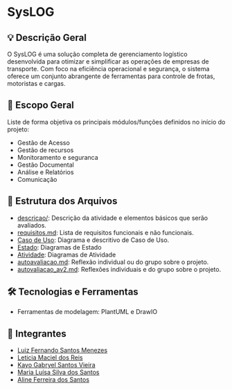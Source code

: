 # SysLOG

## 💡 Descrição Geral
O SysLOG é uma solução completa de gerenciamento logístico desenvolvida para otimizar e simplificar as operações de empresas de transporte. Com foco na eficiência operacional e segurança, o sistema oferece um conjunto abrangente de ferramentas para controle de frotas, motoristas e cargas.

## 📌 Escopo Geral
Liste de forma objetiva os principais módulos/funções definidos no início do projeto:

- Gestão de Acesso
- Gestão de recursos
- Monitoramento e seguranca
- Gestão Documental
- Análise e Relatórios
- Comunicação

## 📁 Estrutura dos Arquivos
- [descricao/](./descricao/readme.md): Descrição da atividade e elementos básicos que serão avaliados.
- [requisitos.md](requisitos.md): Lista de requisitos funcionais e não funcionais.
- [Caso de Uso](./Diagramas/Caso%20de%20Uso/Caso_de_uso_descritivo.md): Diagrama e descritivo de Caso de Uso.
- [Estado](./Diagramas/Estado/Estado.md): Diagramas de Estado
- [Atividade](./Diagramas/Atividade/Atividade.md): Diagramas de Atividade
- [autoavaliacao.md](./descricao/autoavaliacao.md): Reflexão individual ou do grupo sobre o projeto.
- [autovaliacao_av2.md](./descricao/imagens/autoavaliacao_av2.md): Reflexões individuais e do grupo sobre o projeto.


## 🛠️ Tecnologias e Ferramentas
- Ferramentas de modelagem: PlantUML e DrawIO


## 👥 Integrantes
- [Luiz Fernando Santos Menezes](https://github.com/Luiz-Ferndo)
- [Leticia Maciel dos Reis](https://github.com/lemacx)
- [Kayo Gabryel Santos Vieira](https://github.com/Kaykooo7)
- [Maria Luísa Silva dos Santos](https://github.com/MariaLuisa1611)
- [Aline Ferreira dos Santos]()
